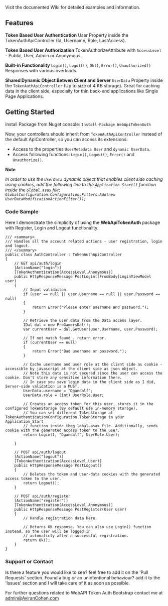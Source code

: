 Visit the documented Wiki for detailed examples and information.


## Features
**Token Based User Authentication**
User Property inside the TokenAuthApiController (Id, Username, Role, LastAccess).

**Token Based User Authorization**
TokenAuthorizeAttribute with `AccessLevel` - Public, User, Admin or Anonymous.

**Built-in Functionality**
`Login()`, `Logoff()`, `Ok()`, `Error()`, `Unauthorized()` Responses with various overloads.

**Shared Dynamic Object Betwen Client and Server**
`UserData` Property inside the `TokenAuthApiController` (Up to size of 4 KB storage).
Great for caching data in the client side, especially for thin back-end applications like Single Page Applications.

## Getting Started
Install Package from Nuget console:
``` Install-Package WebApiTokenAuth ```

Now, your controllers should inherit from `TokenAuthApiController` instead of the default ApiController,
so you can access its extensions:
* Access to the properties `UserMetadata User` and `dynamic UserData`.
* Access following functions: `Login()`, `Logout()`, `Error()` and `Unauthorize()`.

**Note**

_In order to use the `UserData` dynamic object that enables client side caching using cookies,_
_add the following line to the `Application_Start()` function inside the `Global.asax` file:_
_`GlobalConfiguration.Configuration.Filters.Add(new UserDataModificationActionFilter());`_

### Code Sample
Here I demonstrate the simplicity of using the **WebApiTokenAuth** package with Register,
Login and Logout functionality.

    /// <summary>
    /// Handles all the account related actions - user registration, login and logout.
    /// </summary>
    public class AuthController : TokenAuthApiController
    {
        // GET api/auth/login
        [ActionName("login")]
        [TokenAuthentication(AccessLevel.Anonymous)]
        public HttpResponseMessage PostLogin([FromBody]LoginViewModel user)
        {
            // Input validaiton.
            if (user == null || user.Username == null || user.Password == null)
            {
                return Error("Please enter username and password.");
            }

            // Retrieve the user data from the Data access layer.
            IDal dal = new ProGamersDal();
            var currentUser = dal.GetUser(user.Username, user.Password);

            // If not match found - return error.
            if (currentUser == null)
            {
                return Error("Bad username or password.");
            }

            // Cache username and user role at the client side as cookie - accessible by javascript at the client side as json object.
            // Note this data is not secured since the user can access the cookie. Don't store any sensitive information there.
            // In case you save login data in the client side as I did, Server-side validation is a MUST.
            UserData.username = "Dgandalf";
            UserData.role = (int) UserRole.User;

            // Creates an access token for this user, stores it in the configured TokenStorage (By default use in-memory storage).
            // You can set different TokenStorage at TokenAuthenticationConfiguration.TokenStorage in your Application_Start 
            // function inside theg lobal.asax file. Additionally, sends cookie with the generated access token to the user.
            return Login(1, "Dgandalf", UserRole.User);

        }

        // POST api/auth/logout
        [ActionName("logout")]
        [TokenAuthentication(AccessLevel.User)]
        public HttpResponseMessage PostLogout()
        {
            // Deletes the token and user-data cookies with the generated access token to the user.
            return Logout();
        }

        // POST api/auth/register
        [ActionName("register")]
        [TokenAuthentication(AccessLevel.Anonymous)]
        public HttpResponseMessage PostRegister(User user)
        {
            // Handle registration data here.

            // Returns OK response. You can also use Login() function instead, so the user will be logged in 
            // automaticly after a successful registration.
            return Ok();
        }
    }

### Support or Contact
Is there a feature you would like to see? feel free to add it on the 'Pull Requests' section.
Found a bug or an unintentional behaviour? add it to the 'Issues' section and I will take care of it as soon as possible.

For further questions related to WebAPI Token Auth Bootstrap contact me at admin@AviranCohen.com
